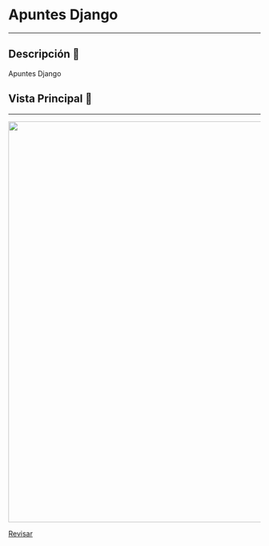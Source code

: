 # Apuntes Django

---
## Descripción 📘 

Apuntes Django

## Vista Principal 🎨 
---
<p align="center">
    <img width="800" src="./img/base_ref.png">
</p> 

[Revisar](https://maatreef.github.io/apuntes_django/)	
 